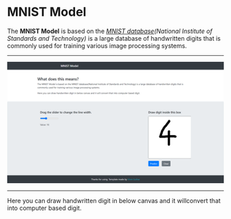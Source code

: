 # MNIST Model

The **MNIST Model** is based on the _[MNIST database](https://en.wikipedia.org/wiki/MNIST_database)(National Institute of
Standards and Technology)_ is a large database of handwritten digits
that is commonly used for training various image processing systems.

---

![image](image/screencapture-127-0-0-1-5500-template-index-html-2020-12-01-17_51_44.png)

---

Here you can draw handwritten digit in below canvas and it willconvert that into computer based digit.
